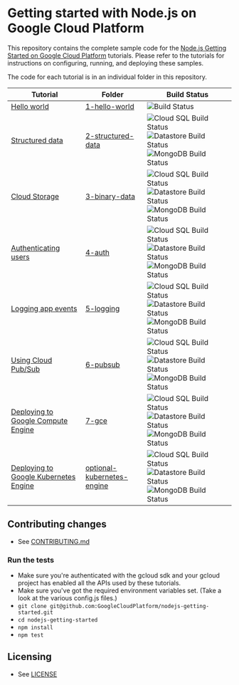 # Getting started with Node.js on Google Cloud Platform

This repository contains the complete sample code for the
[Node.js Getting Started on Google Cloud Platform][getting-started] tutorials.
Please refer to the tutorials for instructions on configuring, running, and
deploying these samples.

The code for each tutorial is in an individual folder in this repository.

Tutorial | Folder | Build Status
---------|--------|-------------
[Hello world][step-1] | [1-hello-world][step-1-code] | ![Build Status][ci-badge-tests-1]
[Structured data][step-2] | [2-structured-data][step-2-code] | ![Cloud SQL Build Status][ci-badge-cloudsql-2] ![Datastore Build Status][ci-badge-datastore-2] ![MongoDB Build Status][ci-badge-mongodb-2]
[Cloud Storage][step-3] | [3-binary-data][step-3-code] | ![Cloud SQL Build Status][ci-badge-cloudsql-3] ![Datastore Build Status][ci-badge-datastore-3] ![MongoDB Build Status][ci-badge-mongodb-3]
[Authenticating users][step-4] | [4-auth][step-4-code] | ![Cloud SQL Build Status][ci-badge-cloudsql-4] ![Datastore Build Status][ci-badge-datastore-4] ![MongoDB Build Status][ci-badge-mongodb-4]
[Logging app events][step-5] | [5-logging][step-5-code] | ![Cloud SQL Build Status][ci-badge-cloudsql-5] ![Datastore Build Status][ci-badge-datastore-5] ![MongoDB Build Status][ci-badge-mongodb-5]
[Using Cloud Pub/Sub][step-6] | [6-pubsub][step-6-code] | ![Cloud SQL Build Status][ci-badge-cloudsql-6] ![Datastore Build Status][ci-badge-datastore-6] ![MongoDB Build Status][ci-badge-mongodb-6]
[Deploying to Google Compute Engine][step-7] | [7-gce][step-7-code] | ![Cloud SQL Build Status][ci-badge-cloudsql-7] ![Datastore Build Status][ci-badge-datastore-7] ![MongoDB Build Status][ci-badge-mongodb-7]
[Deploying to Google Kubernetes Engine][step-optional] | [optional-kubernetes-engine][step-optional-code] | ![Cloud SQL Build Status][ci-badge-cloudsql-optional] ![Datastore Build Status][ci-badge-datastore-optional] ![MongoDB Build Status][ci-badge-mongodb-optional]

## Contributing changes

* See [CONTRIBUTING.md](CONTRIBUTING.md)

### Run the tests

* Make sure you're authenticated with the gcloud sdk and your gcloud project
has enabled all the APIs used by these tutorials.
* Make sure you've got the required environment variables set. (Take a look at
the various config.js files.)
* `git clone git@github.com:GoogleCloudPlatform/nodejs-getting-started.git`
* `cd nodejs-getting-started`
* `npm install`
* `npm test`

## Licensing

* See [LICENSE](LICENSE)

[travis-badge]: https://travis-ci.org/GoogleCloudPlatform/nodejs-getting-started.svg
[travis-link]: https://travis-ci.org/GoogleCloudPlatform/nodejs-getting-started
[coveralls-badge]: https://codecov.io/github/GoogleCloudPlatform/nodejs-getting-started/coverage.svg?branch=master
[coveralls-link]: https://codecov.io/github/GoogleCloudPlatform/nodejs-getting-started?branch=master
[getting-started]: http://cloud.google.com/nodejs/getting-started
[step-1]: https://cloud.google.com/nodejs/getting-started/hello-world
[step-1-code]: https://github.com/GoogleCloudPlatform/nodejs-getting-started/tree/master/1-hello-world
[step-2]: https://cloud.google.com/nodejs/getting-started/using-structured-data
[step-2-code]: https://github.com/GoogleCloudPlatform/nodejs-getting-started/tree/master/2-structured-data
[step-3]: https://cloud.google.com/nodejs/getting-started/using-cloud-storage
[step-3-code]: https://github.com/GoogleCloudPlatform/nodejs-getting-started/tree/master/3-binary-data
[step-4]: https://cloud.google.com/nodejs/getting-started/authenticate-users
[step-4-code]: https://github.com/GoogleCloudPlatform/nodejs-getting-started/tree/master/4-auth
[step-5]: https://cloud.google.com/nodejs/getting-started/logging-application-events
[step-5-code]: https://github.com/GoogleCloudPlatform/nodejs-getting-started/tree/master/5-logging
[step-6]: https://cloud.google.com/nodejs/getting-started/using-pub-sub
[step-6-code]: https://github.com/GoogleCloudPlatform/nodejs-getting-started/tree/master/6-pubsub
[step-7]: https://cloud.google.com/nodejs/getting-started/run-on-compute-engine
[step-7-code]: https://github.com/GoogleCloudPlatform/nodejs-getting-started/tree/master/7-gce
[step-optional]: https://cloud.google.com/nodejs/tutorials/bookshelf-on-kubernetes-engine
[step-optional-code]: https://github.com/GoogleCloudPlatform/nodejs-getting-started/tree/master/optional-kubernetes-engine

[ci-badge-tests-1]: https://storage.googleapis.com/nodejs-getting-started-tests-badges/1-tests.svg
[ci-badge-datastore-2]: https://storage.googleapis.com/nodejs-getting-started-tests-badges/2-datastore.svg
[ci-badge-cloudsql-2]: https://storage.googleapis.com/nodejs-getting-started-tests-badges/2-cloudsql.svg
[ci-badge-mongodb-2]: https://storage.googleapis.com/nodejs-getting-started-tests-badges/2-mongodb.svg
[ci-badge-datastore-3]: https://storage.googleapis.com/nodejs-getting-started-tests-badges/3-datastore.svg
[ci-badge-cloudsql-3]: https://storage.googleapis.com/nodejs-getting-started-tests-badges/3-cloudsql.svg
[ci-badge-mongodb-3]: https://storage.googleapis.com/nodejs-getting-started-tests-badges/3-mongodb.svg
[ci-badge-datastore-4]: https://storage.googleapis.com/nodejs-getting-started-tests-badges/4-datastore.svg
[ci-badge-cloudsql-4]: https://storage.googleapis.com/nodejs-getting-started-tests-badges/4-cloudsql.svg
[ci-badge-mongodb-4]: https://storage.googleapis.com/nodejs-getting-started-tests-badges/4-mongodb.svg
[ci-badge-datastore-5]: https://storage.googleapis.com/nodejs-getting-started-tests-badges/5-datastore.svg
[ci-badge-cloudsql-5]: https://storage.googleapis.com/nodejs-getting-started-tests-badges/5-cloudsql.svg
[ci-badge-mongodb-5]: https://storage.googleapis.com/nodejs-getting-started-tests-badges/5-mongodb.svg
[ci-badge-datastore-6]: https://storage.googleapis.com/nodejs-getting-started-tests-badges/6-datastore.svg
[ci-badge-cloudsql-6]: https://storage.googleapis.com/nodejs-getting-started-tests-badges/6-cloudsql.svg
[ci-badge-mongodb-6]: https://storage.googleapis.com/nodejs-getting-started-tests-badges/6-mongodb.svg
[ci-badge-datastore-7]: https://storage.googleapis.com/nodejs-getting-started-tests-badges/7-datastore.svg
[ci-badge-cloudsql-7]: https://storage.googleapis.com/nodejs-getting-started-tests-badges/7-cloudsql.svg
[ci-badge-mongodb-7]: https://storage.googleapis.com/nodejs-getting-started-tests-badges/7-mongodb.svg
[ci-badge-datastore-optional]: https://storage.googleapis.com/nodejs-getting-started-tests-badges/o-datastore.svg
[ci-badge-cloudsql-optional]: https://storage.googleapis.com/nodejs-getting-started-tests-badges/o-cloudsql.svg
[ci-badge-mongodb-optional]: https://storage.googleapis.com/nodejs-getting-started-tests-badges/o-mongodb.svg
